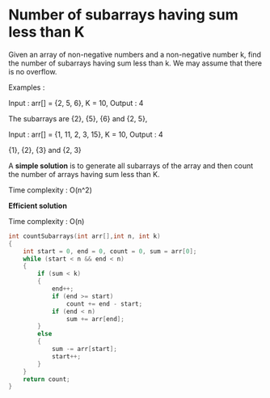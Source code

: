 # Number of subarrays having sum less than K

Given an array of non-negative numbers and a non-negative number k, find the number of subarrays having sum less than k. We may assume that there is no overflow.

Examples :

Input : arr[] = {2, 5, 6}, K = 10, Output : 4

The subarrays are {2}, {5}, {6} and {2, 5},

Input : arr[] = {1, 11, 2, 3, 15}, K = 10, Output : 4

{1}, {2}, {3} and {2, 3}


A **simple solution** is to generate all subarrays of the array and then count the number of arrays having sum less than K.

Time complexity : O(n^2)

**Efficient solution**

Time complexity : O(n)

```cpp
int countSubarrays(int arr[],int n, int k)
{
    int start = 0, end = 0, count = 0, sum = arr[0];
    while (start < n && end < n)
    {
        if (sum < k)
        {
            end++;
            if (end >= start)
                count += end - start;
            if (end < n)
                sum += arr[end];
        }
        else
        {
            sum -= arr[start];
            start++;
        }
    }
    return count;
}
```
